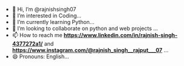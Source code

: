 - 👋 Hi, I’m @rajnishsingh07
- 👀 I’m interested in Coding...
- 🌱 I’m currently learning Python...
- 💞️ I’m looking to collaborate on python and web projects ...
- 📫 How to reach me **https://www.linkedin.com/in/rajnish-singh-4377272a1/** and **https://www.instagram.com/@rajnish_singh__rajput___07** ...
- 😄 Pronouns: English...

<!---
rajnishsingh07/rajnishsingh07 is a ✨ special ✨ repository because its `README.md` (this file) appears on your GitHub profile.
You can click the Preview link to take a look at your changes.
--->
